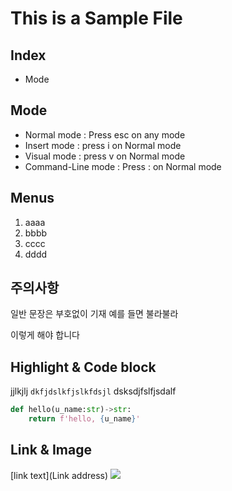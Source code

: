 # This is a Sample File

## Index

- Mode

## Mode

- Normal mode : Press esc on any mode
- Insert mode : press i on Normal mode
- Visual mode : press v on Normal mode
- Command-Line mode : Press : on Normal mode

## Menus
1. aaaa
2. bbbb
3. cccc
4. dddd

## 주의사항

일반 문장은 부호없이 기재
예를 들면 불라불라

이렇게 해야 합니다

## Highlight & Code block

jjlkjlj  `dkfjdslkfjslkfdsjl` dsksdjfslfjsdalf
```python
def hello(u_name:str)->str:
    return f'hello, {u_name}'
```

## Link & Image

[link text](Link address)
![](./images/aaa.jpg)
 
